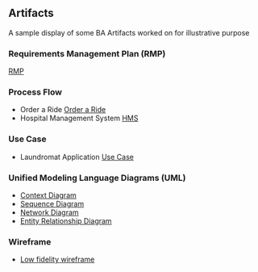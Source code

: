 ## Artifacts
A sample display of some BA Artifacts worked on for illustrative purpose

### Requirements Management Plan (RMP)

[RMP](https://github.com/tomiolaniyan/Artifacts/blob/main/Requirements%20Management%20Plan.md)

### Process Flow
- Order a Ride [Order a Ride](https://github.com/tomiolaniyan/Artifacts/blob/main/RideIT%20Order%20flowchart%20(1).jpg)
- Hospital Management System [HMS](https://github.com/tomiolaniyan/Artifacts/blob/main/HMS-Page-1.drawio%20(1).png)
### Use Case
- Laundromat Application [Use Case](https://github.com/tomiolaniyan/Artifacts/blob/main/Easywash%20Use%20case.drawio%20(1).png)
### Unified Modeling Language Diagrams (UML)
- [Context Diagram](https://github.com/tomiolaniyan/Artifacts/blob/main/Brooks%20context%20Diagram-Page-1.drawio.png)
- [Sequence Diagram](https://github.com/tomiolaniyan/Artifacts/blob/main/Brooks%20Sequence%20diagram-Page-2.drawio.png)
- [Network Diagram](https://github.com/tomiolaniyan/Artifacts/blob/main/Brooks%20Network%20diagram.drawio.png)
- [Entity Relationship Diagram](https://github.com/tomiolaniyan/Artifacts/blob/main/Brooks%20Entity%20relationship%20diagram.drawio.png)
### Wireframe
- [Low fidelity wireframe](https://github.com/tomiolaniyan/Artifacts/blob/main/Brooks%20Wireframe%201.png)
